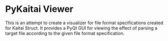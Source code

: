PyKaitai Viewer
===============

This is an attempt to create a visualizer for file format specifications
created for Kaitai Struct. It provides a PyQt GUI for viewing the effect of
parsing a target file according to the given file format specification.
